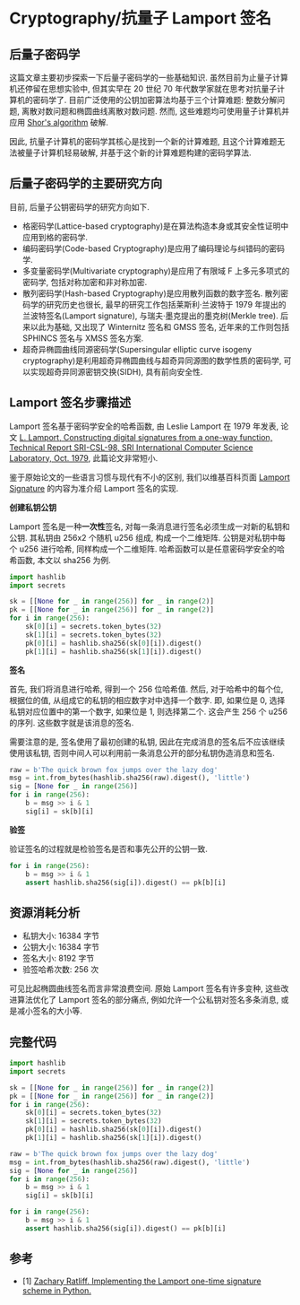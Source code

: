 # Cryptography/抗量子 Lamport 签名

## 后量子密码学

这篇文章主要初步探索一下后量子密码学的一些基础知识. 虽然目前为止量子计算机还停留在思想实验中, 但其实早在 20 世纪 70 年代数学家就在思考对抗量子计算机的密码学了. 目前广泛使用的公钥加密算法均基于三个计算难题: 整数分解问题, 离散对数问题和椭圆曲线离散对数问题. 然而, 这些难题均可使用量子计算机并应用 [Shor's algorithm](https://en.wikipedia.org/wiki/Shor%27s_algorithm) 破解.

因此, 抗量子计算机的密码学其核心是找到一个新的计算难题, 且这个计算难题无法被量子计算机轻易破解, 并基于这个新的计算难题构建的密码学算法.

## 后量子密码学的主要研究方向

目前, 后量子公钥密码学的研究方向如下.

- 格密码学(Lattice-based cryptography)是在算法构造本身或其安全性证明中应用到格的密码学.
- 编码密码学(Code-based Cryptography)是应用了编码理论与纠错码的密码学.
- 多变量密码学(Multivariate cryptography)是应用了有限域 F 上多元多项式的密码学, 包括对称加密和非对称加密.
- 散列密码学(Hash-based Cryptography)是应用散列函数的数字签名. 散列密码学的研究历史也很长, 最早的研究工作包括莱斯利·兰波特于 1979 年提出的兰波特签名(Lamport signature), 与瑞夫·墨克提出的墨克树(Merkle tree). 后来以此为基础, 又出现了 Winternitz 签名和 GMSS 签名, 近年来的工作则包括 SPHINCS 签名与 XMSS 签名方案.
- 超奇异椭圆曲线同源密码学(Supersingular elliptic curve isogeny cryptography)是利用超奇异椭圆曲线与超奇异同源图的数学性质的密码学, 可以实现超奇异同源密钥交换(SIDH), 具有前向安全性.

## Lamport 签名步骤描述

Lamport 签名基于密码学安全的哈希函数, 由 Leslie Lamport 在 1979 年发表, 论文 [L. Lamport, Constructing digital signatures from a one-way function, Technical Report SRI-CSL-98, SRI International Computer Science Laboratory, Oct. 1979](https://www.microsoft.com/en-us/research/uploads/prod/2016/12/Constructing-Digital-Signatures-from-a-One-Way-Function.pdf), 此篇论文非常短小.

鉴于原始论文的一些语言习惯与现代有不小的区别, 我们以维基百科页面 [Lamport Signature](https://en.wikipedia.org/wiki/Lamport_signature) 的内容为准介绍 Lamport 签名的实现.

**创建私钥公钥**

Lamport 签名是一种**一次性**签名, 对每一条消息进行签名必须生成一对新的私钥和公钥. 其私钥由 256x2 个随机 u256 组成, 构成一个二维矩阵. 公钥是对私钥中每个 u256 进行哈希, 同样构成一个二维矩阵. 哈希函数可以是任意密码学安全的哈希函数, 本文以 sha256 为例.

```py
import hashlib
import secrets

sk = [[None for _ in range(256)] for _ in range(2)]
pk = [[None for _ in range(256)] for _ in range(2)]
for i in range(256):
    sk[0][i] = secrets.token_bytes(32)
    sk[1][i] = secrets.token_bytes(32)
    pk[0][i] = hashlib.sha256(sk[0][i]).digest()
    pk[1][i] = hashlib.sha256(sk[1][i]).digest()
```

**签名**

首先, 我们将消息进行哈希, 得到一个 256 位哈希值. 然后, 对于哈希中的每个位, 根据位的值, 从组成它的私钥的相应数字对中选择一个数字. 即, 如果位是 0, 选择私钥对应位置中的第一个数字, 如果位是 1, 则选择第二个. 这会产生 256 个 u256 的序列. 这些数字就是该消息的签名.

需要注意的是, 签名使用了最初创建的私钥, 因此在完成消息的签名后不应该继续使用该私钥, 否则中间人可以利用前一条消息公开的部分私钥伪造消息和签名.

```py
raw = b'The quick brown fox jumps over the lazy dog'
msg = int.from_bytes(hashlib.sha256(raw).digest(), 'little')
sig = [None for _ in range(256)]
for i in range(256):
    b = msg >> i & 1
    sig[i] = sk[b][i]
```

**验签**

验证签名的过程就是检验签名是否和事先公开的公钥一致.

```py
for i in range(256):
    b = msg >> i & 1
    assert hashlib.sha256(sig[i]).digest() == pk[b][i]
```

## 资源消耗分析

- 私钥大小: 16384 字节
- 公钥大小: 16384 字节
- 签名大小: 8192 字节
- 验签哈希次数: 256 次

可见比起椭圆曲线签名而言非常浪费空间. 原始 Lamport 签名有许多变种, 这些改进算法优化了 Lamport 签名的部分痛点, 例如允许一个公私钥对签名多条消息, 或是减小签名的大小等.

## 完整代码

```py
import hashlib
import secrets

sk = [[None for _ in range(256)] for _ in range(2)]
pk = [[None for _ in range(256)] for _ in range(2)]
for i in range(256):
    sk[0][i] = secrets.token_bytes(32)
    sk[1][i] = secrets.token_bytes(32)
    pk[0][i] = hashlib.sha256(sk[0][i]).digest()
    pk[1][i] = hashlib.sha256(sk[1][i]).digest()

raw = b'The quick brown fox jumps over the lazy dog'
msg = int.from_bytes(hashlib.sha256(raw).digest(), 'little')
sig = [None for _ in range(256)]
for i in range(256):
    b = msg >> i & 1
    sig[i] = sk[b][i]

for i in range(256):
    b = msg >> i & 1
    assert hashlib.sha256(sig[i]).digest() == pk[b][i]
```

## 参考

- [1] [Zachary Ratliff. Implementing the Lamport one-time signature scheme in Python.](https://zacharyratliff.org/Lamport-Signatures/)
